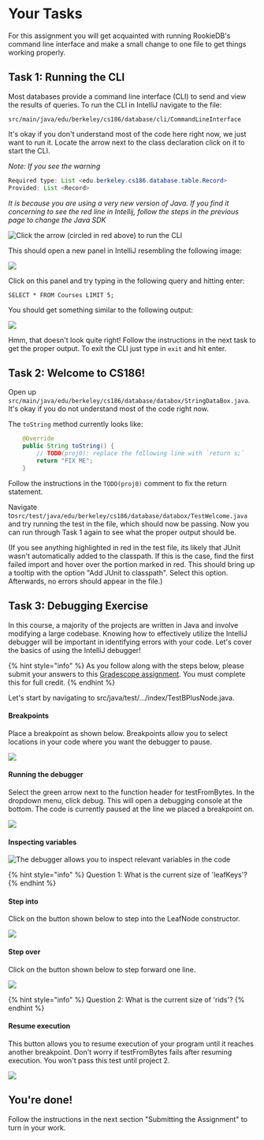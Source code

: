 # Your Tasks

For this assignment you will get acquainted with running RookieDB's command line interface and make a small change to one file to get things working properly.

## Task 1: Running the CLI

Most databases provide a command line interface (CLI) to send and view the results of queries. To run the CLI in IntelliJ navigate to the file:

`src/main/java/edu/berkeley/cs186/database/cli/CommandLineInterface`

It's okay if you don't understand most of the code here right now, we just want to run it. Locate the arrow next to the class declaration click on it to start the CLI.

*Note: If you see the warning*
```java
Required type: List <edu.berkeley.cs186.database.table.Record>
Provided: List <Record>
```
*It is because you are using a very new version of Java. If you find it concerning to see the red line in Intellij, follow the steps in the previous page to change the Java SDK*

![Click the arrow (circled in red above) to run the CLI](../../.gitbook/assets/image.png)

This should open a new panel in IntelliJ resembling the following image:

![](<../../.gitbook/assets/image (10) (1) (1).png>)

Click on this panel and try typing in the following query and hitting enter:

`SELECT * FROM Courses LIMIT 5;`

You should get something similar to the following output:

![](<../../.gitbook/assets/image (3).png>)

Hmm, that doesn't look quite right! Follow the instructions in the next task to get the proper output. To exit the CLI just type in `exit` and hit enter.

## Task 2: Welcome to CS186!

Open up `src/main/java/edu/berkeley/cs186/database/databox/StringDataBox.java`. It's okay if you do not understand most of the code right now.

The `toString` method currently looks like:

```java
    @Override
    public String toString() {
        // TODO(proj0): replace the following line with `return s;`
        return "FIX ME";
    }
```

Follow the instructions in the `TODO(proj0)` comment to fix the return statement.

Navigate to`src/test/java/edu/berkeley/cs186/database/databox/TestWelcome.java` and try running the test in the file, which should now be passing. Now you can run through Task 1 again to see what the proper output should be.

(If you see anything highlighted in red in the test file, its likely that JUnit wasn't automatically added to the classpath. If this is the case, find the first failed import and hover over the portion marked in red. This should bring up a tooltip with the option "Add JUnit to classpath". Select this option. Afterwards, no errors should appear in the file.)

## Task 3: Debugging Exercise

In this course, a majority of the projects are written in Java and involve modifying a large codebase. Knowing how to effectively utilize the IntelliJ debugger will be important in identifying errors with your code. Let's cover the basics of using the IntelliJ debugger!

{% hint style="info" %}
As you follow along with the steps below, please submit your answers to this [Gradescope assignment](https://www.gradescope.com/courses/345707/assignments/2186286). You must complete this for full credit.
{% endhint %}

Let's start by navigating to src/java/test/.../index/TestBPlusNode.java.&#x20;

#### Breakpoints

Place a breakpoint as shown below. Breakpoints allow you to select locations in your code where you want the debugger to pause.&#x20;

![](<../../.gitbook/assets/Screen Shot 2022-01-17 at 11.41.55 PM.png>)

#### Running the debugger

Select the green arrow next to the function header for testFromBytes. In the dropdown menu, click debug. This will open a debugging console at the bottom. The code is currently paused at the line we placed a breakpoint on.

![](<../../.gitbook/assets/Screen Shot 2022-01-17 at 11.39.45 PM.png>)

#### Inspecting variables

![The debugger allows you to inspect relevant variables in the code](<../../.gitbook/assets/Screen Shot 2022-01-17 at 11.56.14 PM copy.jpg>)

{% hint style="info" %}
Question 1: What is the current size of 'leafKeys'?
{% endhint %}

#### Step into

Click on the button shown below to step into the LeafNode constructor.

![](<../../.gitbook/assets/Screen Shot 2022-01-18 at 12.00.53 AM copy.jpg>)

#### Step over

Click on the button shown below to step forward one line.

![](<../../.gitbook/assets/Screen Shot 2022-01-18 at 12.00.53 AM copy 2.jpg>)

{% hint style="info" %}
Question 2: What is the current size of 'rids'?
{% endhint %}

#### Resume execution

This button allows you to resume execution of your program until it reaches another breakpoint. Don't worry if testFromBytes fails after resuming execution. You won't pass this test until project 2.

![](<../../.gitbook/assets/Screen Shot 2022-01-18 at 12.00.53 AM.png>)

## You're done!

Follow the instructions in the next section "Submitting the Assignment" to turn in your work.
